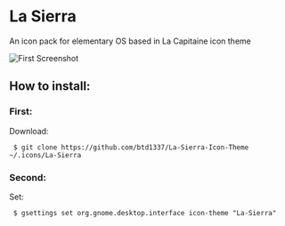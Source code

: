 # La Sierra 
An icon pack for elementary OS based in La Capitaine icon theme


![First Screenshot](https://raw.githubusercontent.com/btd1337/La-Sierra-Icon-Theme/master/screenshots/screenshot1.png)


## How to install:

### First:
Download:

     $ git clone https://github.com/btd1337/La-Sierra-Icon-Theme ~/.icons/La-Sierra

### Second:
Set:

     $ gsettings set org.gnome.desktop.interface icon-theme "La-Sierra"
